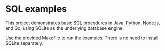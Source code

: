 # SQL examples

This project demonstrates basic SQL procedures in Java, Python, Node.js, and Go, using SQLite as the underlying database engine.

Use the provided Makefile to run the examples. There is no need to install SQLite separately.
